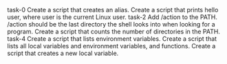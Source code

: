 task-0 Create a script that creates an alias.
Create a script that prints hello user, where user is the current Linux user.
task-2 Add /action to the PATH. /action should be the last directory the shell looks into when looking for a program.
Create a script that counts the number of directories in the PATH.
task-4 Create a script that lists environment variables.
Create a script that lists all local variables and environment variables, and functions.
Create a script that creates a new local variable.
